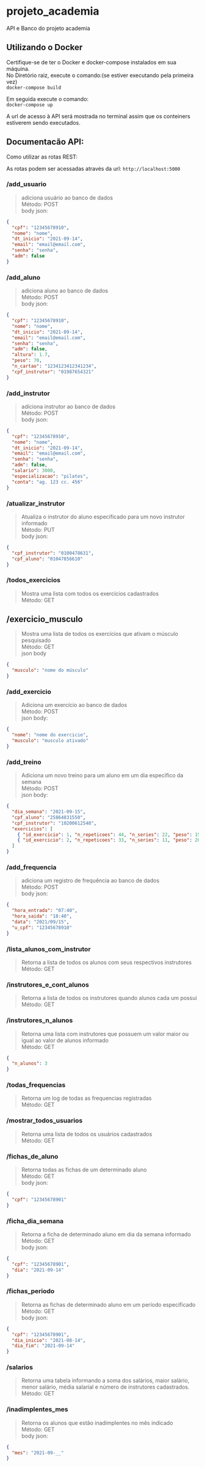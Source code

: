 # projeto_academia

API e Banco do projeto academia

## Utilizando o Docker

Certifique-se de ter o Docker e docker-compose instalados em sua máquina.  
No Diretório raiz, execute o comando:(se estiver executando pela primeira vez)  
`docker-compose build`

Em seguida execute o comando:  
`docker-compose up`

A url de acesso à API será mostrada no terminal assim que os conteiners estiverem sendo executados.

## Documentacão API:

Como utilizar as rotas REST:

As rotas podem ser acessadas através da url: `http://localhost:5000`

### /add_usuario

> adiciona usuário ao banco de dados  
> Método: POST  
> body json:

```json
{
  "cpf": "12345678910",
  "nome": "nome",
  "dt_inicio": "2021-09-14",
  "email": "email@email.com",
  "senha": "senha",
  "adm": false
}
```

### /add_aluno

> adiciona aluno ao banco de dados  
> Método: POST  
> body json:

```json
{
  "cpf": "12345678910",
  "nome": "nome",
  "dt_inicio": "2021-09-14",
  "email": "email@email.com",
  "senha": "senha",
  "adm": false,
  "altura": 1.7,
  "peso": 70,
  "n_cartao": "1234123412341234",
  "cpf_instrutor": "01987654321"
}
```

### /add_instrutor

> adiciona instrutor ao banco de dados  
> Método: POST  
> body json:

```json
{
  "cpf": "12345678910",
  "nome": "nome",
  "dt_inicio": "2021-09-14",
  "email": "email@email.com",
  "senha": "senha",
  "adm": false,
  "salario": 3000,
  "especializacao": "pilates",
  "conta": "ag. 123 cc. 456"
}
```

### /atualizar_instrutor

> Atualiza o instrutor do aluno especificado para um novo instrutor informado  
> Método: PUT  
> body json:

```json
{
  "cpf_instrutor": "0100478631",
  "cpf_aluno": "01047856610"
}
```

### /todos_exercicios

> Mostra uma lista com todos os exercícios cadastrados  
> Método: GET

## /exercicio_musculo

> Mostra uma lista de todos os exercícios que ativam o músculo pesquisado  
> Método: GET  
> json body

```json
{
  "musculo": "nome do músculo"
}
```

### /add_exercicio

> Adiciona um exercício ao banco de dados  
> Método: POST  
> json body:

```json
{
  "nome": "nome do exercicio",
  "musculo": "musculo ativado"
}
```

### /add_treino

> Adiciona um novo treino para um aluno em um dia específico da semana  
> Método: POST  
> json body:

```json
{
  "dia_semana": "2021-09-15",
  "cpf_aluno": "25864831550",
  "cpf_instrutor": "10200612548",
  "exercicios": [
    { "id_exercicio": 1, "n_repeticoes": 44, "n_series": 22, "peso": 15 },
    { "id_exercicio": 2, "n_repeticoes": 33, "n_series": 11, "peso": 20 }
  ]
}
```

### /add_frequencia

> adiciona um registro de frequência ao banco de dados  
> Método: POST  
> body json:

```json
{
  "hora_entrada": "07:40",
  "hora_saida": "18:40",
  "data": "2021/09/15",
  "u_cpf": "12345678910"
}
```

### /lista_alunos_com_instrutor

> Retorna a lista de todos os alunos com seus respectivos instrutores  
> Método: GET

### /instrutores_e_cont_alunos

> Retorna a lista de todos os instrutores quando alunos cada um possui  
> Método: GET

### /instrutores_n_alunos

> Retorna uma lista com instrutores que possuem um valor maior ou igual ao valor de alunos informado  
> Método: GET

```json
{
  "n_alunos": 3
}
```

### /todas_frequencias

> Retorna um log de todas as frequencias registradas  
> Método: GET

### /mostrar_todos_usuarios

> Retorna uma lista de todos os usuários cadastrados  
> Método: GET

### /fichas_de_aluno

> Retorna todas as fichas de um determinado aluno  
> Método: GET  
> body json:

```json
{
  "cpf": "12345678901"
}
```

### /ficha_dia_semana

> Retorna a ficha de determinado aluno em dia da semana informado  
> Método: GET  
> body json:

```json
{
  "cpf": "12345678901",
  "dia": "2021-09-14"
}
```

### /fichas_periodo

> Retorna as fichas de determinado aluno em um período especificado  
> Método: GET  
> body json:

```json
{
  "cpf": "12345678901",
  "dia_inicio": "2021-08-14",
  "dia_fim": "2021-09-14"
}
```

### /salarios

> Retorna uma tabela informando a soma dos salários, maior salário, menor salário, média salarial e número de instrutores cadastrados.  
> Método: GET

### /inadimplentes_mes

> Retorna os alunos que estão inadimplentes no mês indicado  
> Método: GET  
> body json:

```json
{
  "mes": "2021-09-__"
}
```

